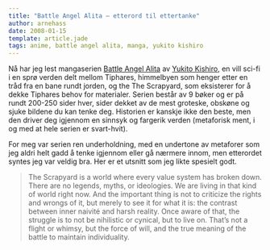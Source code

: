```yaml
---
title: "Battle Angel Alita – etterord til ettertanke"
author: arnehass
date: 2008-01-15
template: article.jade
tags: anime, battle angel alita, manga, yukito kishiro
---
```


<p>Nå har jeg lest mangaserien <a href="http://en.wikipedia.org/wiki/Battle_Angel_Alita">Battle Angel Alita</a> av <a href="http://en.wikipedia.org/wiki/Yukito_Kishiro">Yukito Kishiro</a>, en vill sci-fi i en sprø verden delt mellom Tiphares, himmelbyen som henger etter en tråd fra en bane rundt jorden, og the The Scrapyard, som eksisterer for å dekke Tiphares behov for materialer. Serien består av 9 bøker og er på rundt 200-250 sider hver, sider dekket av de mest groteske, obskøne og sjuke bildene du kan tenke deg. Historien er kanskje ikke den beste, men den driver deg igjennom en sinnsyk og fargerik verden (metaforisk ment, i og med at hele serien er svart-hvit).</p>
<p>For meg var serien ren underholdning, med en undertone av metaforer som jeg aldri helt gadd å tenke igjennom eller gå nærmere innom, men etterordet syntes jeg var veldig bra. Her er et utsnitt som jeg likte spesielt godt.</p>
<blockquote><p>The Scrapyard is a world where every value system has broken down. There are no legends, myths, or ideologies. We are living in that kind of world right now.  And the important thing is not to criticize the rights and wrongs of it, but merely to see it for what it is: the contrast between inner naivité and harsh reality. Once aware of that, the struggle is to not be nihilistic or cynical, but to live on. That’s not a flight or whimsy, but the force of will, and the true meaning of the battle to maintain individuality.</p></blockquote>
